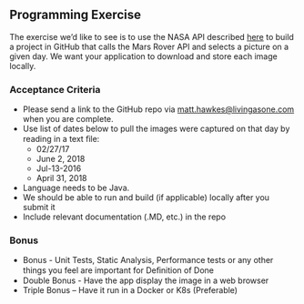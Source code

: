 ## Programming Exercise

The exercise we’d like to see is to use the NASA API described [here](https://api.nasa.gov) to build a project in GitHub that calls the Mars Rover API and selects a picture on a given day. We want your application to download and store each image locally.

### Acceptance Criteria
* Please send a link to the GitHub repo via <matt.hawkes@livingasone.com> when you are complete.
* Use list of dates below to pull the images were captured on that day by reading in a text ﬁle:
    * 02/27/17
    * June 2, 2018
    * Jul-13-2016
    * April 31, 2018
* Language needs to be Java.
* We should be able to run and build (if applicable) locally after you submit it
* Include relevant documentation (.MD, etc.) in the repo

### Bonus 
* Bonus - Unit Tests, Static Analysis, Performance tests or any other things you feel are important for Deﬁnition of Done
* Double Bonus - Have the app display the image in a web browser
* Triple Bonus – Have it run in a Docker or K8s (Preferable)
